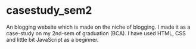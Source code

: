 # casestudy_sem2
An blogging website which is made on the niche of blogging. I made it as a case-study on my 2nd-sem of graduation (BCA). I have used HTML, CSS and little bit JavaScript as a beginner.
